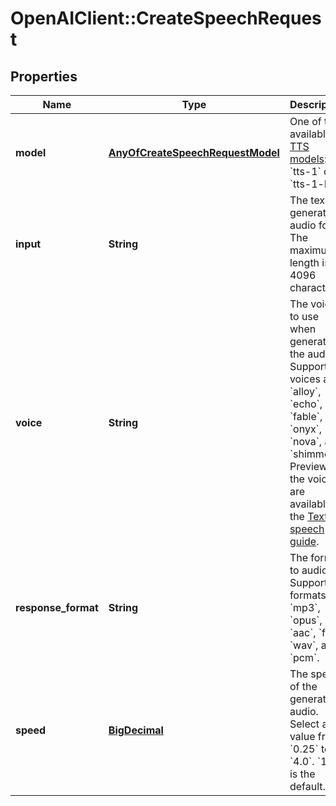 # OpenAIClient::CreateSpeechRequest

## Properties
Name | Type | Description | Notes
------------ | ------------- | ------------- | -------------
**model** | [**AnyOfCreateSpeechRequestModel**](AnyOfCreateSpeechRequestModel.md) | One of the available [TTS models](/docs/models#tts): &#x60;tts-1&#x60; or &#x60;tts-1-hd&#x60;  | 
**input** | **String** | The text to generate audio for. The maximum length is 4096 characters. | 
**voice** | **String** | The voice to use when generating the audio. Supported voices are &#x60;alloy&#x60;, &#x60;echo&#x60;, &#x60;fable&#x60;, &#x60;onyx&#x60;, &#x60;nova&#x60;, and &#x60;shimmer&#x60;. Previews of the voices are available in the [Text to speech guide](/docs/guides/text-to-speech#voice-options). | 
**response_format** | **String** | The format to audio in. Supported formats are &#x60;mp3&#x60;, &#x60;opus&#x60;, &#x60;aac&#x60;, &#x60;flac&#x60;, &#x60;wav&#x60;, and &#x60;pcm&#x60;. | [optional] [default to &#x27;mp3&#x27;]
**speed** | [**BigDecimal**](BigDecimal.md) | The speed of the generated audio. Select a value from &#x60;0.25&#x60; to &#x60;4.0&#x60;. &#x60;1.0&#x60; is the default. | [optional] [default to 1]

